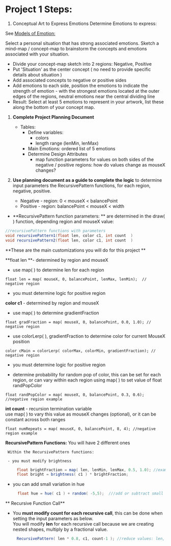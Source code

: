 # Project 1 Steps:

1. Conceptual Art to Express Emotions
   Determine Emotions to express:

See [Models of Emotion: ](/modeling-emotions.md)

Select a personal situation that has strong associated emotions.  Sketch a mind-map / concept-map to brainstorm the concepts and emotions associated with your situation.

* Divide your concept-map sketch into 2 regions:  Negative, Positive
* Put 'Situation' as the center concept \( no need to provide specific details about situation \)
* Add associated concepts to negative or positive sides
* Add emotions to each side, position the emotions to indicate the strength of emotion - with the strongest emotions located at the outer edges of the regions, neutral emotions near the central dividing line 
* Result:  Select at least 5 emotions to represent in your artwork, list these along the bottom of your concept map. 

1. **Complete Project Planning Document**

   * Tables:
     * Define variables: 
       * colors 
       * length range \(lenMin, lenMax\)
     * Main Emotions: ordered list of 5 emotions
     * Determine Design Attributes
       * map function parameters for values on both sides of the negative / positive regions: how do values change as mouseX changes?

2. **Use planning document as a guide to complete the logic** to determine input parameters the RecursivePattern functions, for each region, negative, positive.

   * Negative - region:  0 &lt; mouseX &lt; balancePoint
   * Positive - region: balancePoint &lt; mouseX &lt; width

* **RecursivePattern function parameters:  ** are determined in the draw\( \) function, depending region and mouseX value: 

```java
//recursivePattern functions with parameters
void recursivePattern1(float len, color c1, int count  )
void recursivePattern2(float len, color c1, int count  )
```

**These are the main customizations you will do for this project **

**float len **- determined by region and mouseX

- use map\( \) to determine len for each region

`float len = map( mouseX, 0, balancePoint, lenMax, lenMin);  // negative region`

- you must determine logic for positive region



**color c1** - determined by region and mouseX

  - use map\( \) to determine gradientFraction

`float gradFraction = map( mouseX, 0, balancePoint, 0.0, 1.0); // negative region`
  * use colorLerp\( \), gradientFraction to determine color for current MouseX position

`color cMain = colorLerp( colorMax, colorMin, gradientFraction); // negative region`
  * you must determine logic for positive region

  * determine probability for random pop of color, this can be set for each region, or can vary within each region using map\( \) to set value of float randPopColor

  `float randPopColor = map( mouseX, 0, balancePoint, 0.3, 0.6); //negative region example`

**int count** - recursion termination variable   
    use map\( \) to vary this value as mouseX changes \(optional\), or it can be constant across both ranges

`float numRepeats = map( mouseX, 0, balancePoint, 8, 4); //negative region example`

**RecursivePattern Functions:** You will have 2 different ones

```
 Within the RecursivePattern functions:

 - you must modify brightness   
```

```java
     float brightFraction = map( len, lenMin, lenMax, 0.5, 1.0); //example
     float bright = brightness( c1 ) * brightFraction;
```

* you can add small variation in hue

  ```java
    float hue = hue( c1 ) + random( -5,5);  ///add or subtract small amount to get analogous colors
  ```

** Recursive Function Call**  
   - You **must modify count for each recursive call**, this can be done when setting the input parameters as below.  
   You will modify **len** for each recursive call because we are creating nested shapes, multiply by a fractional value.

```java
     RecursivePattern( len * 0.8, c1, count-1 ); //reduce values: len, count
```



